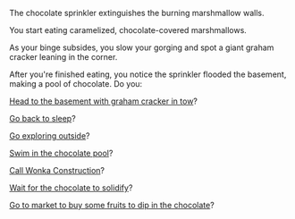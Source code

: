 The chocolate sprinkler extinguishes the burning marshmallow walls.

You start eating caramelized, chocolate-covered marshmallows.

As your binge subsides, you slow your gorging and spot a giant graham
cracker leaning in the corner.

After you're finished eating, you notice the sprinkler flooded the
basement, making a pool of chocolate. Do you:

[Head to the basement with graham cracker in tow](../../graham-cracker/graham-cracker.md)?

[Go back to sleep](../../sleep/more-sleep/more-sleep.md)?

[Go exploring outside](../../explore-outside/explore-outside.md)?

[Swim in the chocolate pool](basement-swim/basement-swim.md)?

[Call Wonka Construction](wonka-construction/wonka-construction.md)?

[Wait for the chocolate to solidify](solid-chocolate/solid-chocolate.md)?

[Go to market to buy some fruits to dip in the chocolate](going-to-market/going-to-market.md)?
